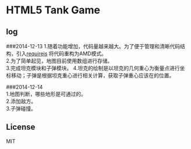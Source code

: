 # HTML5 Tank Game 
## log

###2014-12-13
1.随着功能增加，代码量越来越大。为了便于管理和清晰代码结构，引入[requirejs](http://requirejs.org) 将代码重构为AMD模式。  
2.为了简单起见，地图目前使用数组进行存储。  
3.完成坦克模块和子弹模块。
4.坦克的绘制是以坦克的几何重心为衡量点进行坐标移动；子弹是根据坦克重心进行相关计算，获取子弹重心应该在的位置。  


###2014-12-14  
1.地图判断，哪些地形是可通过的。    
2.添加敌方。    
3.子弹碰撞。    
 
## License
MIT
